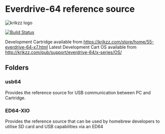# Everdrive-64 reference source
![krikzz logo](http://krikzz.com/pub/support/var/stickers/krikzz.png)

[![Build Status](https://dev.azure.com/n64-tools/N64-Tools/_apis/build/status/N64-tools.ED64?branchName=develop)](https://dev.azure.com/n64-tools/N64-Tools/_build/latest?definitionId=8&branchName=develop)

Development Cartridge available from https://krikzz.com/store/home/55-everdrive-64-x7.html
Latest Development Cart OS available from http://krikzz.com/pub/support/everdrive-64/x-series/OS/

## Folders
### usb64
Provides the reference source for USB communication between PC and Cartridge.


### ED64-XIO
Provides the reference source that can be used by homebrew developers to utilise SD card and USB capabilities via an ED64
